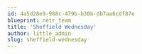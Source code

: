 ```yaml
---
id: 4a5d28e9-988c-479b-b30b-db7aa6cdf87e
blueprint: netr_team
title: 'Sheffield Wednesday'
author: little_admin
slug: sheffield-wednesday
---
```

